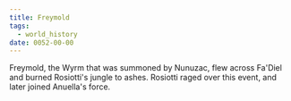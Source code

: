 ```yaml
---
title: Freymold
tags:
  - world_history
date: 0052-00-00
---
```

Freymold, the Wyrm that was summoned by Nunuzac, flew across Fa'Diel and burned Rosiotti's jungle to ashes. Rosiotti raged over this event, and later joined Anuella's force.